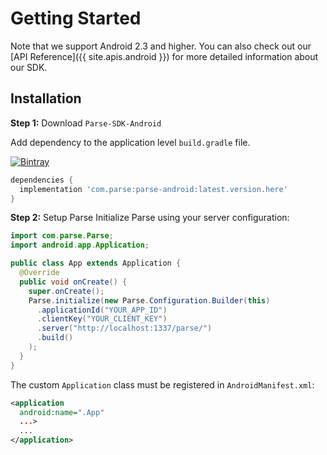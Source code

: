 # Getting Started

Note that we support Android 2.3 and higher. You can also check out our [API Reference]({{ site.apis.android }}) for more detailed information about our SDK.

## Installation
**Step 1:** Download `Parse-SDK-Android`

Add dependency to the application level `build.gradle` file.

[![Bintray][bintray-svg]][bintray-link]

```groovy
dependencies {
  implementation 'com.parse:parse-android:latest.version.here'
}
```

**Step 2:** Setup Parse
Initialize Parse using your server configuration:
```java
import com.parse.Parse;
import android.app.Application;

public class App extends Application {
  @Override
  public void onCreate() {
    super.onCreate();
    Parse.initialize(new Parse.Configuration.Builder(this)
      .applicationId("YOUR_APP_ID")
      .clientKey("YOUR_CLIENT_KEY")
      .server("http://localhost:1337/parse/")
      .build()
    );
  }
}
```

 The custom `Application` class must be registered in `AndroidManifest.xml`:
 ```xml
 <application
   android:name=".App"
   ...>
   ...
 </application>
 ```

 [bintray-svg]: https://api.bintray.com/packages/parse/maven/com.parse:parse-android/images/download.svg
 [bintray-link]: https://bintray.com/parse/maven/com.parse:parse-android
